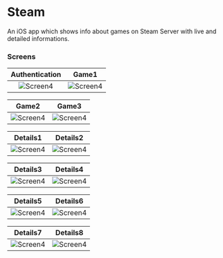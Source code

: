 # Steam
An iOS app which shows info about games on Steam Server with live and detailed informations.

### Screens
Authentication            |  Game1
:-------------------------:|:-------------------------:
![Screen4](../master/Steam/screen/4.png)  |  ![Screen4](../master/Steam/screen/1.png)

Game2            |  Game3
:-------------------------:|:-------------------------:
![Screen4](../master/Steam/screen/2.png)  |  ![Screen4](../master/Steam/screen/3.png)

Details1            |  Details2
:-------------------------:|:-------------------------:
![Screen4](../master/Steam/screen/7.png)  |  ![Screen4](../master/Steam/screen/8.png)

Details3           |  Details4
:-------------------------:|:-------------------------:
![Screen4](../master/Steam/screen/9.png)  |  ![Screen4](../master/Steam/screen/10.png)

Details5            |  Details6
:-------------------------:|:-------------------------:
![Screen4](../master/Steam/screen/5.png)  |  ![Screen4](../master/Steam/screen/6.png)

Details7            |  Details8
:-------------------------:|:-------------------------:
![Screen4](../master/Steam/screen/11.png)  |  ![Screen4](../master/Steam/screen/12.png)
